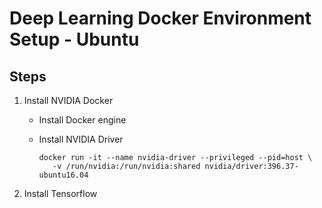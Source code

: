 
# Deep Learning Docker Environment Setup - Ubuntu

## Steps
1. Install NVIDIA Docker
   * Install Docker engine
   * Install NVIDIA Driver
      
      ``` 
      docker run -it --name nvidia-driver --privileged --pid=host \
         -v /run/nvidia:/run/nvidia:shared nvidia/driver:396.37-ubuntu16.04
      ```
    
2. Install Tensorflow
